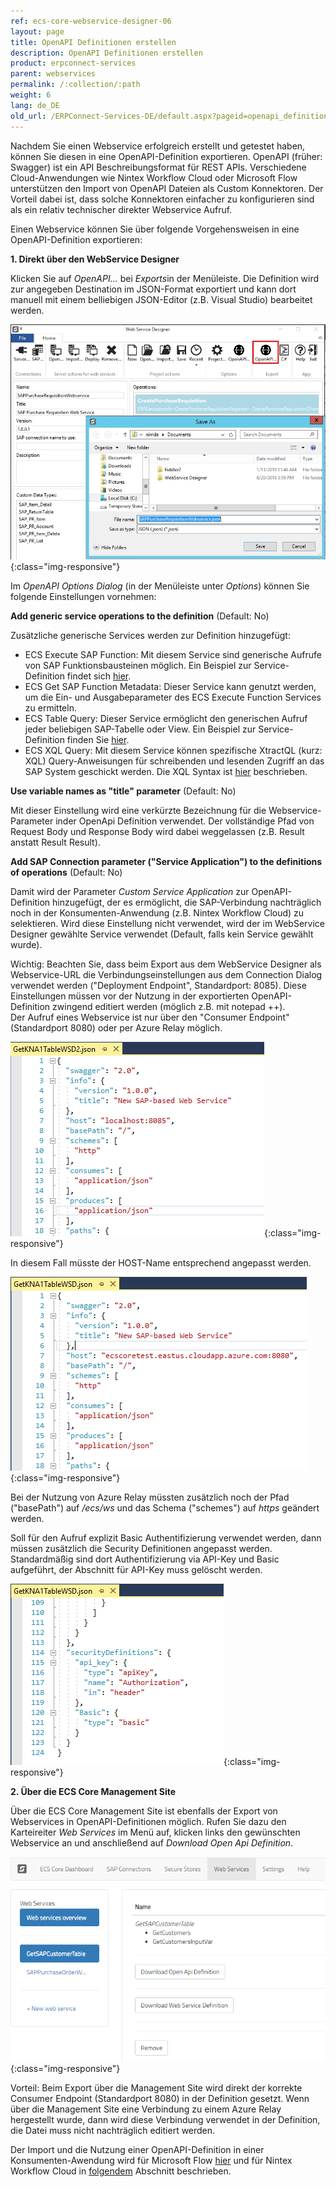 ```yaml
---
ref: ecs-core-webservice-designer-06
layout: page
title: OpenAPI Definitionen erstellen
description: OpenAPI Definitionen erstellen
product: erpconnect-services
parent: webservices
permalink: /:collection/:path
weight: 6
lang: de_DE
old_url: /ERPConnect-Services-DE/default.aspx?pageid=openapi_definitionen_erstellen
---
```


Nachdem Sie einen Webservice erfolgreich erstellt und getestet haben, können Sie diesen in eine OpenAPI-Definition exportieren. OpenAPI (früher: Swagger) ist ein API Beschreibungsformat für REST APIs. Verschiedene Cloud-Anwendungen wie Nintex Workflow Cloud oder Microsoft Flow unterstützen den Import von OpenAPI Dateien als Custom Konnektoren. Der Vorteil dabei ist, dass solche Konnektoren einfacher zu konfigurieren sind als ein relativ technischer direkter Webservice Aufruf. 

Einen Webservice können Sie über folgende Vorgehensweisen in eine OpenAPI-Definition exportieren:

**1. Direkt über den WebService Designer**

Klicken Sie auf *OpenAPI...* bei *Exports*in der Menüleiste. Die Definition wird zur angegeben Destination im JSON-Format exportiert und kann dort manuell mit einem belliebigen JSON-Editor (z.B. Visual Studio) bearbeitet werden. 

![ecscore-nwc_1](/img/content/ecscore-wsd_21.jpg){:class="img-responsive"}

Im *OpenAPI Options Dialog* (in der Menüleiste unter *Options*) können Sie folgende Einstellungen vornehmen:


**Add generic service operations to the definition** (Default: No)

Zusätzliche generische Services werden zur Definition hinzugefügt:

- ECS Execute SAP Function: Mit diesem Service sind generische Aufrufe von SAP Funktionsbausteinen möglich. Ein Beispiel zur Service-Definition findet sich [hier](../../ecs-de/ecs-runtime/ecs-webservices/rest-ohne-tecs/ecs-funktionsbaustein-mit-rest).
- ECS Get SAP Function Metadata: Dieser Service kann genutzt werden, um die Ein- und Ausgabeparameter des ECS Execute Function Services zu ermitteln.
- ECS Table Query: Dieser Service ermöglicht den generischen Aufruf jeder beliebigen SAP-Tabelle oder View. Ein Beispiel zur Service-Definition finden Sie [hier](../../ecs-de/ecs-runtime/ecs-webservices/rest-ohne-tecs/ecs-tabelle-mit-rest). 
- ECS XQL Query: Mit diesem Service können spezifische XtractQL (kurz: XQL) Query-Anweisungen für schreibenden und lesenden Zugriff an das SAP System geschickt werden. Die XQL Syntax ist [hier](../../ecs-de/ecs-runtime/ecs-xtractql/ecs-xtractql-syntax) beschrieben. 

**Use variable names as "title" parameter** (Default: No)

Mit dieser Einstellung wird eine verkürzte Bezeichnung für die Webservice-Parameter inder OpenApi Definition verwendet. Der vollständige Pfad von Request Body und Response Body wird dabei weggelassen (z.B. Result anstatt Result Result).


**Add SAP Connection parameter ("Service Application") to the definitions of operations** (Default: No)

Damit wird der Parameter *Custom Service Application*  zur OpenAPI-Definition hinzugefügt, der es ermöglicht, die SAP-Verbindung nachträglich noch in der Konsumenten-Anwendung (z.B. Nintex Workflow Cloud) zu selektieren. Wird diese Einstellung nicht verwendet, wird der im WebService Designer gewählte Service verwendet (Default, falls kein Service gewählt wurde).  

Wichtig: Beachten Sie, dass beim Export aus dem WebService Designer als Webservice-URL die Verbindungseinstellungen aus dem Connection Dialog verwendet werden ("Deployment Endpoint", Standardport: 8085). Diese Einstellungen müssen vor der Nutzung in der exportierten OpenAPI-Definition zwingend editiert werden (möglich z.B. mit notepad ++). <br>
Der Aufruf eines Webservice ist nur über den "Consumer Endpoint" (Standardport 8080) oder per Azure Relay möglich.

![ecscore-nwc_1](/img/content/ecscore-wsd_22.png){:class="img-responsive"}
  
In diesem Fall müsste der HOST-Name entsprechend angepasst werden. 

![ecscore-nwc_1](/img/content/ecscore-wsd_23.png){:class="img-responsive"}

Bei der Nutzung von Azure Relay müssten zusätzlich noch der Pfad ("basePath") auf */ecs/ws* und das Schema ("schemes") auf *https* geändert werden.  

Soll für den Aufruf explizit Basic Authentifizierung verwendet werden, dann müssen zusätzlich die Security Definitionen angepasst werden. Standardmäßig sind dort Authentifizierung via API-Key und Basic aufgeführt, der Abschnitt für API-Key muss gelöscht werden.  

![ecscore-nwc_1](/img/content/ecscore-wsd_24.png){:class="img-responsive"}


**2. Über die ECS Core Management Site**

Über die ECS Core Management Site ist ebenfalls der Export von Webservices in OpenAPI-Definitionen möglich. Rufen Sie dazu den Karteireiter *Web Services* im Menü auf, klicken links den gewünschten Webservice an und anschließend auf *Download Open Api Definition*.

![ecscore-nwc_1](/img/content/ecscore-wsd_25.png){:class="img-responsive"} 

Vorteil: Beim Export über die Management Site wird direkt der korrekte Consumer Endpoint (Standardport 8080) in der Definition gesetzt. Wenn über die Management Site eine Verbindung zu einem Azure Relay hergestellt wurde, dann wird diese Verbindung verwendet in der Definition, die Datei muss nicht nachträglich editiert werden.


Der Import und die Nutzung einer OpenAPI-Definition in einer Konsumenten-Awendung wird für Microsoft Flow [hier](../../ecs-core/integration_mit_office_365/integration_mit_microsoft_flow) und für Nintex Workflow Cloud in [folgendem](../../ecs-core/integration_mit_nintex/nintex_workflow_cloud) Abschnitt beschrieben.  